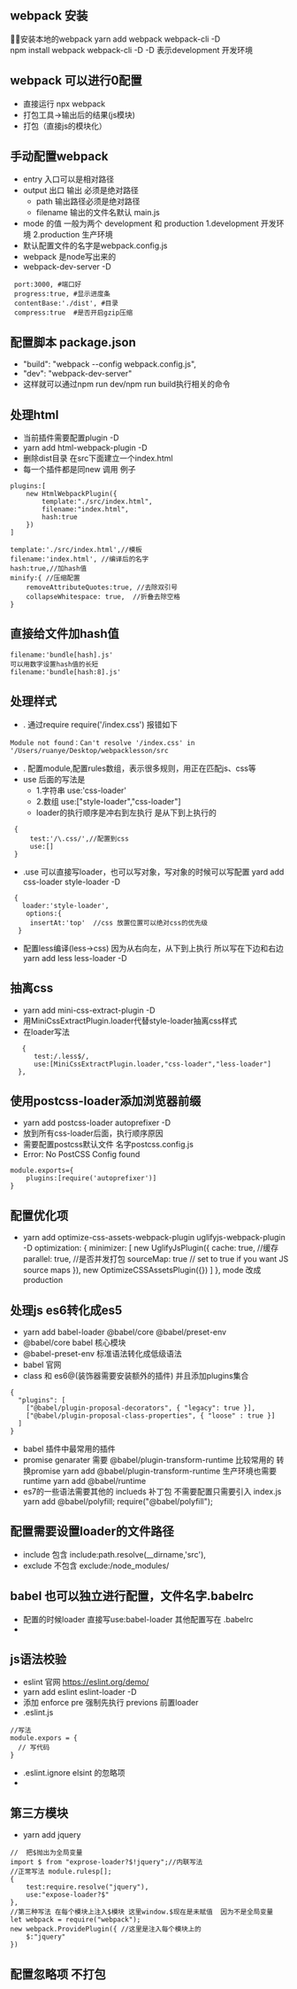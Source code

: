 ## webpack 安装 
安装本地的webpack 
yarn add webpack webpack-cli -D  
npm install webpack webpack-cli -D
-D 表示development  开发环境 

## webpack 可以进行0配置
- 直接运行 npx webpack 
- 打包工具->输出后的结果(js模块)
- 打包（直接js的模块化）

## 手动配置webpack
- entry 入口可以是相对路径  
- output 出口 输出  必须是绝对路径
  - path 输出路径必须是绝对路径
  - filename  输出的文件名默认 main.js
- mode 的值 一般为两个  development 和 production 
  1.development 开发环境
  2.production  生产环境
- 默认配置文件的名字是webpack.config.js
- webpack 是node写出来的 
- webpack-dev-server -D
```
 port:3000, #端口好
 progress:true, #显示进度条
 contentBase:'./dist', #目录
 compress:true  #是否开启gzip压缩
```

## 配置脚本 package.json 
- "build": "webpack --config webpack.config.js",
- "dev": "webpack-dev-server"
- 这样就可以通过npm run dev/npm run build执行相关的命令

## 处理html 
- 当前插件需要配置plugin -D 
- yarn add  html-webpack-plugin -D
- 删除dist目录 在src下面建立一个index.html
- 每一个插件都是同new  调用 例子
```
plugins:[
    new HtmlWebpackPlugin({
        template:"./src/index.html",
        filename:"index.html",
        hash:true
    })
]
```
```
template:'./src/index.html',//模板
filename:'index.html', //编译后的名字
hash:true,//加hash值 
minify:{ //压缩配置   
    removeAttributeQuotes:true, //去除双引号
    collapseWhitespace: true,  //折叠去除空格
}
```

## 直接给文件加hash值 
```
filename:'bundle[hash].js'
可以用数字设置hash值的长短 
filename:'bundle[hash:8].js'
```
## 处理样式
- . 通过require require('/index.css') 报错如下 

```
Module not found：Can't resolve '/index.css' in '/Users/ruanye/Desktop/webpacklesson/src

```
- . 配置module,配置rules数组，表示很多规则，用正在匹配js、css等
- use 后面的写法是
  - 1.字符串 use:'css-loader'
  - 2.数组 use:["style-loader","css-loader"]
  - loader的执行顺序是冲右到左执行 是从下到上执行的
```
 {
     test:'/\.css/',//配置到css
     use:[]
 }
```
- .use 可以直接写loader，也可以写对象，写对象的时候可以写配置
yard add css-loader style-loader -D
```
 {
   loader:'style-loader',
    options:{
     insertAt:'top'  //css 放置位置可以绝对css的优先级
  }
```
- 配置less编译(less->css) 因为从右向左，从下到上执行 所以写在下边和右边
yarn add less less-loader -D

##  抽离css 
- yarn add  mini-css-extract-plugin -D
- 用MiniCssExtractPlugin.loader代替style-loader抽离css样式
- 在loader写法
```
   {
      test:/.less$/,
      use:[MiniCssExtractPlugin.loader,"css-loader","less-loader"]
  },
```

## 使用postcss-loader添加浏览器前缀 
- yarn add postcss-loader autoprefixer -D 
- 放到所有css-loader后面，执行顺序原因
- 需要配置postcss默认文件 名字postcss.config.js
- Error: No PostCSS Config found
```
module.exports={
    plugins:[require('autoprefixer')]
}
```


## 配置优化项
- yarn add optimize-css-assets-webpack-plugin  uglifyjs-webpack-plugin -D 
optimization: {
    minimizer: [
      new UglifyJsPlugin({
        cache: true, //缓存 
        parallel: true, //是否并发打包
        sourceMap: true // set to true if you want JS source maps
      }),
      new OptimizeCSSAssetsPlugin({})
    ]
  },
  mode 改成 production
## 处理js es6转化成es5
- yarn add babel-loader @babel/core @babel/preset-env
- @babel/core babel 核心模块
- @babel-preset-env 标准语法转化成低级语法
- babel 官网 
- class 和 es6@(装饰器需要安装额外的插件) 并且添加plugins集合
```
{
  "plugins": [
    ["@babel/plugin-proposal-decorators", { "legacy": true }],
    ["@babel/plugin-proposal-class-properties", { "loose" : true }]
  ]
}
``` 
- babel 插件中最常用的插件 
- promise genarater 需要 @babel/plugin-transform-runtime   比较常用的 转换promise
yarn add  @babel/plugin-transform-runtime 
生产环境也需要runtime 
yarn add @babel/runtime 
- es7的一些语法需要其他的 inclueds 补丁包   不需要配置只需要引入  index.js
yarn add @babel/polyfill;
require("@babel/polyfill");

## 配置需要设置loader的文件路径  

- include 包含  include:path.resolve(__dirname,'src'), 
- exclude 不包含  exclude:/node_modules/

## babel 也可以独立进行配置，文件名字.babelrc
- 配置的时候loader  直接写use:babel-loader 其他配置写在 .babelrc
- 
## js语法校验
- eslint 官网 https://eslint.org/demo/
- yarn add eslint eslint-loader -D
- 添加 enforce pre  强制先执行 previons 前置loader 
- .eslint.js   
```
//写法
module.expors = {
  // 写代码
}
```
- .eslint.ignore elsint 的忽略项
- 

## 第三方模块
- yarn add jquery

```
//  把$抛出为全局变量  
import $ from "exprose-loader?$!jquery";//内联写法
//正常写法 module.rulesp[];
{
    test:require.resolve("jquery"),
    use:"expose-loader?$"
},
//第三种写法 在每个模块上注入$模块 这里window.$现在是未赋值  因为不是全局变量
let webpack = require("webpack");
new webpack.ProvidePlugin({ //这里是注入每个模块上的
    $:"jquery"
})
```

## 配置忽略项   不打包 














